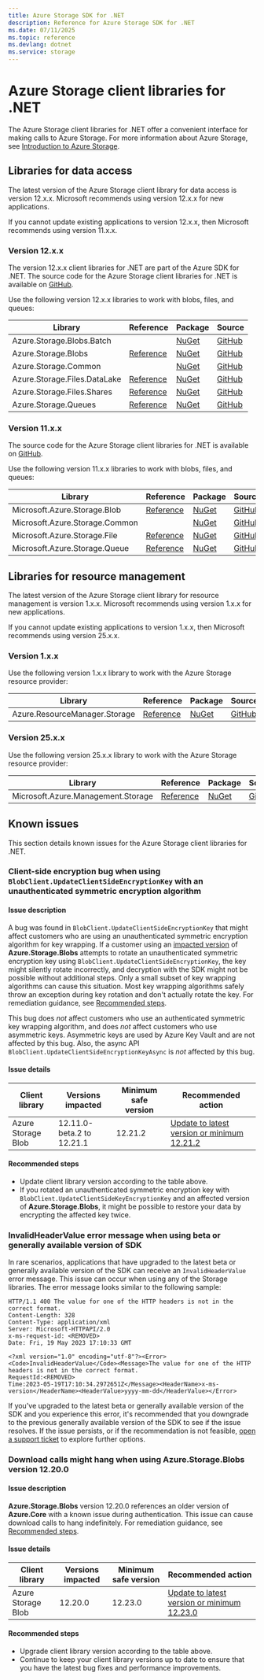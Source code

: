 ```yaml
---
title: Azure Storage SDK for .NET
description: Reference for Azure Storage SDK for .NET
ms.date: 07/11/2025
ms.topic: reference
ms.devlang: dotnet
ms.service: storage
---
```

# Azure Storage client libraries for .NET

The Azure Storage client libraries for .NET offer a convenient interface for making calls to Azure Storage. For more information about Azure Storage, see [Introduction to Azure Storage](/azure/storage/common/storage-introduction).

## Libraries for data access

The latest version of the Azure Storage client library for data access is version 12.x.x. Microsoft recommends using version 12.x.x for new applications.

If you cannot update existing applications to version 12.x.x, then Microsoft recommends using version 11.x.x.

### Version 12.x.x

The version 12.x.x client libraries for .NET are part of the Azure SDK for .NET. The source code for the Azure Storage client libraries for .NET is available on [GitHub](https://github.com/Azure/azure-sdk-for-net/tree/main/sdk/storage).

Use the following version 12.x.x libraries to work with blobs, files, and queues:

| Library | Reference | Package | Source |
|----------------------------------------|-------------------------------------------------------------|-----------------------------------------------------------------------------|---------------------------------------------------------------------------------------------------------------------|
|    Azure.Storage.Blobs.Batch    |         |    [NuGet](https://www.nuget.org/packages/Azure.Storage.Blobs.Batch/)    |    [GitHub](https://github.com/Azure/azure-sdk-for-net/tree/main/sdk/storage/Azure.Storage.Blobs.Batch)    |
|    Azure.Storage.Blobs    |    [Reference](/dotnet/api/azure.storage.blobs)    |    [NuGet](https://www.nuget.org/packages/Azure.Storage.Blobs/)    |    [GitHub](https://github.com/Azure/azure-sdk-for-net/tree/main/sdk/storage/Azure.Storage.Blobs)    |
|    Azure.Storage.Common    |         |    [NuGet](https://www.nuget.org/packages/Azure.Storage.Common/)    |    [GitHub](https://github.com/Azure/azure-sdk-for-net/tree/main/sdk/storage/Azure.Storage.Common)    |
|    Azure.Storage.Files.DataLake    |    [Reference](/dotnet/api/azure.storage.files.datalake)    |    [NuGet](https://www.nuget.org/packages/Azure.Storage.Files.DataLake/)    |    [GitHub](https://github.com/Azure/azure-sdk-for-net/tree/main/sdk/storage/Azure.Storage.Files.DataLake)    |
|    Azure.Storage.Files.Shares    |    [Reference](/dotnet/api/azure.storage.files.shares)    |    [NuGet](https://www.nuget.org/packages/Azure.Storage.Files.Shares/)    |    [GitHub](https://github.com/Azure/azure-sdk-for-net/tree/main/sdk/storage/Azure.Storage.Files.Shares)    |
|    Azure.Storage.Queues    |    [Reference](/dotnet/api/azure.storage.queues)    |    [NuGet](https://www.nuget.org/packages/Azure.Storage.Queues/)    |    [GitHub](https://github.com/Azure/azure-sdk-for-net/tree/main/sdk/storage/Azure.Storage.Queues)    |

### Version 11.x.x

The source code for the Azure Storage client libraries for .NET is available on [GitHub](https://github.com/Azure/azure-storage-net).

Use the following version 11.x.x libraries to work with blobs, files, and queues:

| Library | Reference | Package | Source |
|--------------------------------------|---------------------------------------------------------------|-------------------------------------------------------------------------------|-------------------------------------------------------------------------------|
|    Microsoft.Azure.Storage.Blob    |    [Reference](/dotnet/api/microsoft.azure.storage.blob)    |    [NuGet](https://www.nuget.org/packages/Microsoft.Azure.Storage.Blob/)    |    [GitHub](https://github.com/Azure/azure-storage-net/tree/master/Blob)    |
|    Microsoft.Azure.Storage.Common    |      |    [NuGet](https://www.nuget.org/packages/Microsoft.Azure.Storage.Common/)    |    [GitHub](https://github.com/Azure/azure-storage-net/tree/master/Common)    |
|    Microsoft.Azure.Storage.File    |    [Reference](/dotnet/api/microsoft.azure.storage.file)    |    [NuGet](https://www.nuget.org/packages/Microsoft.Azure.Storage.File/)    |    [GitHub](https://github.com/Azure/azure-storage-net/tree/master/File)    |
|    Microsoft.Azure.Storage.Queue    |    [Reference](/dotnet/api/microsoft.azure.storage.queue)    |    [NuGet](https://www.nuget.org/packages/Microsoft.Azure.Storage.Queue/)    |    [GitHub](https://github.com/Azure/azure-storage-net/tree/master/Queue)    |

## Libraries for resource management

The latest version of the Azure Storage client library for resource management is version 1.x.x. Microsoft recommends using version 1.x.x for new applications.

If you cannot update existing applications to version 1.x.x, then Microsoft recommends using version 25.x.x.

### Version 1.x.x

Use the following version 1.x.x library to work with the Azure Storage resource provider:

|    Library    |    Reference    |    Package    |    Source    |
|------------------------------------------|-------------------------------------------------------------------|-----------------------------------------------------------------------------------|-----------------------------------------------------------------------------------------------------------------------|
|    Azure.ResourceManager.Storage    |    [Reference](/dotnet/api/azure.resourcemanager.storage)    |    [NuGet](https://www.nuget.org/packages/Azure.ResourceManager.Storage/)    |    [GitHub](https://github.com/Azure/azure-sdk-for-net/tree/main/sdk/storage/Azure.ResourceManager.Storage)    |

### Version 25.x.x

Use the following version 25.x.x library to work with the Azure Storage resource provider:

|    Library    |    Reference    |    Package    |    Source    |
|------------------------------------------|-------------------------------------------------------------------|-----------------------------------------------------------------------------------|-----------------------------------------------------------------------------------------------------------------------|
|    Microsoft.Azure.Management.Storage    |    [Reference](/dotnet/api/microsoft.azure.management.storage)    |    [NuGet](https://www.nuget.org/packages/Microsoft.Azure.Management.Storage/)    |    [GitHub](https://github.com/Azure/azure-sdk-for-net/tree/main/sdk/storage/Microsoft.Azure.Management.Storage)    |

## Known issues

This section details known issues for the Azure Storage client libraries for .NET.

### Client-side encryption bug when using `BlobClient.UpdateClientSideEncryptionKey` with an unauthenticated symmetric encryption algorithm

#### Issue description

A bug was found in `BlobClient.UpdateClientSideEncryptionKey` that might affect customers who are using an unauthenticated symmetric encryption algorithm for key wrapping. If a customer using an [impacted version](#issue-details) of **Azure.Storage.Blobs** attempts to rotate an unauthenticated symmetric encryption key using `BlobClient.UpdateClientSideEncryptionKey`, the key might silently rotate incorrectly, and decryption with the SDK might not be possible without additional steps. Only a small subset of key wrapping algorithms can cause this situation. Most key wrapping algorithms safely throw an exception during key rotation and don't actually rotate the key. For remediation guidance, see [Recommended steps](#recommended-steps).

This bug does *not* affect customers who use an authenticated symmetric key wrapping algorithm, and does *not* affect customers who use asymmetric keys. Asymmetric keys are used by Azure Key Vault and are not affected by this bug. Also, the async API `BlobClient.UpdateClientSideEncryptionKeyAsync` is *not* affected by this bug.

#### Issue details

| Client library | Versions impacted | Minimum safe version | Recommended action |
|--|--|--|--|
| Azure Storage Blob | 12.11.0-beta.2 to 12.21.1 | 12.21.2 | [Update to latest version or minimum 12.21.2](https://www.nuget.org/packages/Azure.Storage.Blobs/) |

#### Recommended steps

- Update client library version according to the table above.
- If you rotated an unauthenticated symmetric encryption key with `BlobClient.UpdateClientSideKeyEncryptionKey` and an affected version of **Azure.Storage.Blobs**, it might be possible to restore your data by encrypting the affected key twice.

### InvalidHeaderValue error message when using beta or generally available version of SDK

In rare scenarios, applications that have upgraded to the latest beta or generally available version of the SDK can receive an `InvalidHeaderValue` error message. This issue can occur when using any of the Storage libraries. The error message looks similar to the following sample:

```console
HTTP/1.1 400 The value for one of the HTTP headers is not in the correct format.
Content-Length: 328
Content-Type: application/xml
Server: Microsoft-HTTPAPI/2.0
x-ms-request-id: <REMOVED>
Date: Fri, 19 May 2023 17:10:33 GMT
 
<?xml version="1.0" encoding="utf-8"?><Error><Code>InvalidHeaderValue</Code><Message>The value for one of the HTTP headers is not in the correct format.
RequestId:<REMOVED>
Time:2023-05-19T17:10:34.2972651Z</Message><HeaderName>x-ms-version</HeaderName><HeaderValue>yyyy-mm-dd</HeaderValue></Error> 
```

If you've upgraded to the latest beta or generally available version of the SDK and you experience this error, it's recommended that you downgrade to the previous generally available version of the SDK to see if the issue resolves. If the issue persists, or if the recommendation is not feasible, [open a support ticket](https://ms.portal.azure.com/#create/Microsoft.Support) to explore further options.

### Download calls might hang when using Azure.Storage.Blobs version 12.20.0

#### Issue description

**Azure.Storage.Blobs** version 12.20.0 references an older version of **Azure.Core** with a known issue during authentication. This issue can cause download calls to hang indefinitely. For remediation guidance, see [Recommended steps](#recommended-steps-1).

#### Issue details

| Client library | Versions impacted | Minimum safe version | Recommended action |
|--|--|--|--|
| Azure Storage Blob | 12.20.0 | 12.23.0 | [Update to latest version or minimum 12.23.0](https://www.nuget.org/packages/Azure.Storage.Blobs/) |

#### Recommended steps

- Upgrade client library version according to the table above.
- Continue to keep your client library versions up to date to ensure that you have the latest bug fixes and performance improvements.